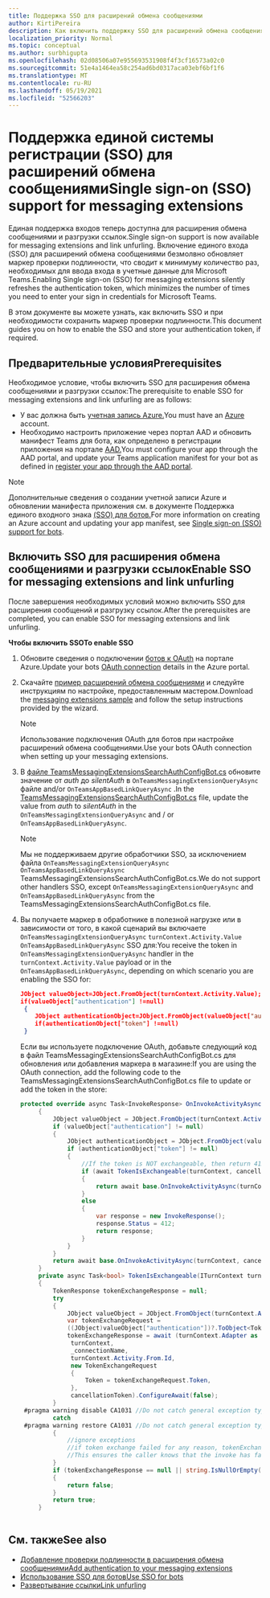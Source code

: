 ```yaml
---
title: Поддержка SSO для расширений обмена сообщениями
author: KirtiPereira
description: Как включить поддержку SSO для расширений обмена сообщениями
localization_priority: Normal
ms.topic: conceptual
ms.author: surbhigupta
ms.openlocfilehash: 02d08506a07e955693531908f4f3cf16573a02c0
ms.sourcegitcommit: 51e4a1464ea58c254ad6bd0317aca03ebf6bf1f6
ms.translationtype: MT
ms.contentlocale: ru-RU
ms.lasthandoff: 05/19/2021
ms.locfileid: "52566203"
---
```

# <a name="single-sign-on-sso-support-for-messaging-extensions"></a><span data-ttu-id="573b7-103">Поддержка единой системы регистрации (SSO) для расширений обмена сообщениями</span><span class="sxs-lookup"><span data-stu-id="573b7-103">Single sign-on (SSO) support for messaging extensions</span></span>
 
<span data-ttu-id="573b7-104">Единая поддержка входов теперь доступна для расширения обмена сообщениями и разгрузки ссылок.</span><span class="sxs-lookup"><span data-stu-id="573b7-104">Single sign-on support is now available for messaging extensions and link unfurling.</span></span> <span data-ttu-id="573b7-105">Включение единого входа (SSO) для расширений обмена сообщениями безмолвно обновляет маркер проверки подлинности, что сводит к минимуму количество раз, необходимых для ввода входа в учетные данные для Microsoft Teams.</span><span class="sxs-lookup"><span data-stu-id="573b7-105">Enabling Single sign-on (SSO) for messaging extensions silently refreshes the authentication token, which minimizes the number of times you need to enter your sign in credentials for Microsoft Teams.</span></span>

<span data-ttu-id="573b7-106">В этом документе вы можете узнать, как включить SSO и при необходимости сохранить маркер проверки подлинности.</span><span class="sxs-lookup"><span data-stu-id="573b7-106">This document guides you on how to enable the SSO and store your authentication token, if required.</span></span>

## <a name="prerequisites"></a><span data-ttu-id="573b7-107">Предварительные условия</span><span class="sxs-lookup"><span data-stu-id="573b7-107">Prerequisites</span></span>

<span data-ttu-id="573b7-108">Необходимое условие, чтобы включить SSO для расширения обмена сообщениями и разгрузки ссылок:</span><span class="sxs-lookup"><span data-stu-id="573b7-108">The prerequisite to enable SSO for messaging extensions and link unfurling are as follows:</span></span>
* <span data-ttu-id="573b7-109">У вас должна быть [учетная запись Azure.](https://azure.microsoft.com/en-us/free/)</span><span class="sxs-lookup"><span data-stu-id="573b7-109">You must have an [Azure](https://azure.microsoft.com/en-us/free/) account.</span></span>
* <span data-ttu-id="573b7-110">Необходимо настроить приложение через портал AAD и обновить манифест Teams для бота, как определено в регистрации приложения на портале [AAD.](../../bots/how-to/authentication/auth-aad-sso-bots.md#register-your-app-through-the-aad-portal)</span><span class="sxs-lookup"><span data-stu-id="573b7-110">You must configure your app through the AAD portal, and update your Teams application manifest for your bot as defined in [register your app through the AAD portal](../../bots/how-to/authentication/auth-aad-sso-bots.md#register-your-app-through-the-aad-portal).</span></span>

> [!NOTE]
> <span data-ttu-id="573b7-111">Дополнительные сведения о создании учетной записи Azure и обновлении манифеста приложения см. в документе Поддержка единого входного знака [(SSO) для ботов.](../../bots/how-to/authentication/auth-aad-sso-bots.md)</span><span class="sxs-lookup"><span data-stu-id="573b7-111">For more information on creating an Azure account and updating your app manifest, see [Single sign-on (SSO) support for bots](../../bots/how-to/authentication/auth-aad-sso-bots.md).</span></span>

## <a name="enable-sso-for-messaging-extensions-and-link-unfurling"></a><span data-ttu-id="573b7-112">Включить SSO для расширения обмена сообщениями и разгрузки ссылок</span><span class="sxs-lookup"><span data-stu-id="573b7-112">Enable SSO for messaging extensions and link unfurling</span></span>

<span data-ttu-id="573b7-113">После завершения необходимых условий можно включить SSO для расширения сообщений и разгрузку ссылок.</span><span class="sxs-lookup"><span data-stu-id="573b7-113">After the prerequisites are completed, you can enable SSO for messaging extensions and link unfurling.</span></span>

<span data-ttu-id="573b7-114">**Чтобы включить SSO**</span><span class="sxs-lookup"><span data-stu-id="573b7-114">**To enable SSO**</span></span>
1. <span data-ttu-id="573b7-115">Обновите сведения о подключении [ботов к OAuth](../../bots/how-to/authentication/auth-aad-sso-bots.md#update-the-azure-portal-with-the-oauth-connection) на портале Azure.</span><span class="sxs-lookup"><span data-stu-id="573b7-115">Update your bots [OAuth connection](../../bots/how-to/authentication/auth-aad-sso-bots.md#update-the-azure-portal-with-the-oauth-connection) details in the Azure portal.</span></span>
2. <span data-ttu-id="573b7-116">Скачайте [пример расширений обмена сообщениями](https://github.com/microsoft/BotBuilder-Samples/tree/main/samples/csharp_dotnetcore/52.teams-messaging-extensions-search-auth-config) и следуйте инструкциям по настройке, предоставленным мастером.</span><span class="sxs-lookup"><span data-stu-id="573b7-116">Download the [messaging extensions sample](https://github.com/microsoft/BotBuilder-Samples/tree/main/samples/csharp_dotnetcore/52.teams-messaging-extensions-search-auth-config) and follow the setup instructions provided by the wizard.</span></span>
   > [!NOTE]
   > <span data-ttu-id="573b7-117">Использование подключения OAuth для ботов при настройке расширений обмена сообщениями.</span><span class="sxs-lookup"><span data-stu-id="573b7-117">Use your bots OAuth connection when setting up your messaging extensions.</span></span>
3. <span data-ttu-id="573b7-118">В [файле TeamsMessagingExtensionsSearchAuthConfigBot.cs](https://github.com/microsoft/BotBuilder-Samples/tree/main/samples/csharp_dotnetcore/52.teams-messaging-extensions-search-auth-config/Bots/TeamsMessagingExtensionsSearchAuthConfigBot.cs) обновите значение от *auth* до *silentAuth* в `OnTeamsMessagingExtensionQueryAsync` файле and/or `OnTeamsAppBasedLinkQueryAsync` .</span><span class="sxs-lookup"><span data-stu-id="573b7-118">In the [TeamsMessagingExtensionsSearchAuthConfigBot.cs](https://github.com/microsoft/BotBuilder-Samples/tree/main/samples/csharp_dotnetcore/52.teams-messaging-extensions-search-auth-config/Bots/TeamsMessagingExtensionsSearchAuthConfigBot.cs) file, update the value from *auth* to *silentAuth* in the `OnTeamsMessagingExtensionQueryAsync` and / or `OnTeamsAppBasedLinkQueryAsync`.</span></span>  

    > [!NOTE]
    > <span data-ttu-id="573b7-119">Мы не поддерживаем другие обработчики SSO, за исключением файла `OnTeamsMessagingExtensionQueryAsync` `OnTeamsAppBasedLinkQueryAsync` TeamsMessagingExtensionsSearchAuthConfigBot.cs.</span><span class="sxs-lookup"><span data-stu-id="573b7-119">We do not support other handlers SSO, except `OnTeamsMessagingExtensionQueryAsync` and `OnTeamsAppBasedLinkQueryAsync` from the TeamsMessagingExtensionsSearchAuthConfigBot.cs file.</span></span>
   
4. <span data-ttu-id="573b7-120">Вы получаете маркер в обработнике в полезной нагрузке или в зависимости от того, в какой сценарий вы включаете `OnTeamsMessagingExtensionQueryAsync` `turnContext.Activity.Value` `OnTeamsAppBasedLinkQueryAsync` SSO для:</span><span class="sxs-lookup"><span data-stu-id="573b7-120">You receive the token in `OnTeamsMessagingExtensionQueryAsync` handler in the `turnContext.Activity.Value` payload or in the `OnTeamsAppBasedLinkQueryAsync`, depending on which scenario you are enabling the SSO for:</span></span>

    ```json
    JObject valueObject=JObject.FromObject(turnContext.Activity.Value);
    if(valueObject["authentication"] !=null)
     {
        JObject authenticationObject=JObject.FromObject(valueObject["authentication"]);
        if(authenticationObject["token"] !=null)
     }
    
     ```
  
    <span data-ttu-id="573b7-121">Если вы используете подключение OAuth, добавьте следующий код в файл TeamsMessagingExtensionsSearchAuthConfigBot.cs для обновления или добавления маркера в магазине:</span><span class="sxs-lookup"><span data-stu-id="573b7-121">If you are using the OAuth connection, add the following code to the TeamsMessagingExtensionsSearchAuthConfigBot.cs file to update or add the token in the store:</span></span>
    
   ```C#
   protected override async Task<InvokeResponse> OnInvokeActivityAsync(ITurnContext<IInvokeActivity> turnContext, CancellationToken cancellationToken)
        {
            JObject valueObject = JObject.FromObject(turnContext.Activity.Value);
            if (valueObject["authentication"] != null)
            {
                JObject authenticationObject = JObject.FromObject(valueObject["authentication"]);
                if (authenticationObject["token"] != null)
                {
                    //If the token is NOT exchangeable, then return 412 to require user consent
                    if (await TokenIsExchangeable(turnContext, cancellationToken))
                    {
                        return await base.OnInvokeActivityAsync(turnContext, cancellationToken).ConfigureAwait(false);
                    }
                    else
                    {
                        var response = new InvokeResponse();
                        response.Status = 412;
                        return response;
                    }
                }
            }
            return await base.OnInvokeActivityAsync(turnContext, cancellationToken).ConfigureAwait(false);
        }
        private async Task<bool> TokenIsExchangeable(ITurnContext turnContext, CancellationToken cancellationToken)
        {
            TokenResponse tokenExchangeResponse = null;
            try
            {
                JObject valueObject = JObject.FromObject(turnContext.Activity.Value);
                var tokenExchangeRequest =
                ((JObject)valueObject["authentication"])?.ToObject<TokenExchangeInvokeRequest>();
                tokenExchangeResponse = await (turnContext.Adapter as IExtendedUserTokenProvider).ExchangeTokenAsync(
                 turnContext,
                 _connectionName,
                 turnContext.Activity.From.Id,
                 new TokenExchangeRequest
                 {
                     Token = tokenExchangeRequest.Token,
                 },
                 cancellationToken).ConfigureAwait(false);
            }
    #pragma warning disable CA1031 //Do not catch general exception types (ignoring, see comment below)
            catch
    #pragma warning restore CA1031 //Do not catch general exception types
            {
                //ignore exceptions
                //if token exchange failed for any reason, tokenExchangeResponse above remains null, and a failure invoke response is sent to the caller.
                //This ensures the caller knows that the invoke has failed.
            }
            if (tokenExchangeResponse == null || string.IsNullOrEmpty(tokenExchangeResponse.Token))
            {
                return false;
            }
            return true;
        }
    
    ```    

## <a name="see-also"></a><span data-ttu-id="573b7-122">См. также</span><span class="sxs-lookup"><span data-stu-id="573b7-122">See also</span></span>

* [<span data-ttu-id="573b7-123">Добавление проверки подлинности в расширения обмена сообщениями</span><span class="sxs-lookup"><span data-stu-id="573b7-123">Add authentication to your messaging extensions</span></span>](add-authentication.md)
* [<span data-ttu-id="573b7-124">Использование SSO для ботов</span><span class="sxs-lookup"><span data-stu-id="573b7-124">Use SSO for bots</span></span>](../../bots/how-to/authentication/auth-aad-sso-bots.md)
* [<span data-ttu-id="573b7-125">Развертывание ссылки</span><span class="sxs-lookup"><span data-stu-id="573b7-125">Link unfurling</span></span>](link-unfurling.md)

